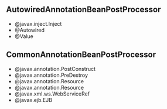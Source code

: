 




## AutowiredAnnotationBeanPostProcessor

- @javax.inject.Inject
- @Autowired
- @Value

## CommonAnnotationBeanPostProcessor

- @javax.annotation.PostConstruct
- @javax.annotation.PreDestroy
- @javax.annotation.Resource
- @javax.annotation.Resource
- @javax.xml.ws.WebServiceRef
- @javax.ejb.EJB
